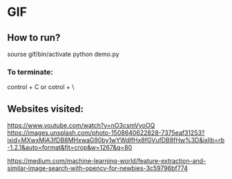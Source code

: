 # GIF

## How to run?
sourse gif/bin/activate 
python demo.py

### To terminate: 
control + C or cotrol + \ 

## Websites visited:
https://www.youtube.com/watch?v=nO3csmVyoOQ
https://images.unsplash.com/photo-1508640622828-7375eaf31253?ixid=MXwxMjA3fDB8MHxwaG90by1wYWdlfHx8fGVufDB8fHw%3D&ixlib=rb-1.2.1&auto=format&fit=crop&w=1267&q=80

https://medium.com/machine-learning-world/feature-extraction-and-similar-image-search-with-opencv-for-newbies-3c59796bf774
